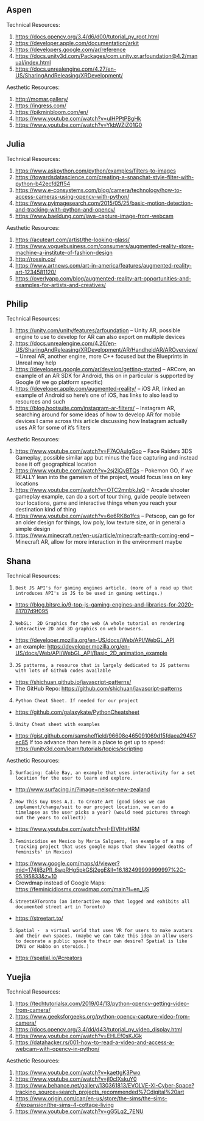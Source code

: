 ## Aspen
Technical Resources:
1. https://docs.opencv.org/3.4/d6/d00/tutorial_py_root.html
2. https://developer.apple.com/documentation/arkit
3. https://developers.google.com/ar/reference
4. https://docs.unity3d.com/Packages/com.unity.xr.arfoundation@4.2/manual/index.html
5. https://docs.unrealengine.com/4.27/en-US/SharingAndReleasing/XRDevelopment/

Aesthetic Resources:
1. http://momar.gallery/
2. https://ingress.com/
3. https://pikminbloom.com/en/
4. https://www.youtube.com/watch?v=uIHPPtPBgHk
5. https://www.youtube.com/watch?v=YkbWZiZ01G0

## Julia

Technical Resources:
1. https://www.askpython.com/python/examples/filters-to-images
2. https://towardsdatascience.com/creating-a-snapchat-style-filter-with-python-b42ecfd2ff54
3. https://www.e-consystems.com/blog/camera/technology/how-to-access-cameras-using-opencv-with-python/
4. https://www.pyimagesearch.com/2015/05/25/basic-motion-detection-and-tracking-with-python-and-opencv/
5. https://www.baeldung.com/java-capture-image-from-webcam

Aesthetic Resources:
1. https://acuteart.com/artist/the-looking-glass/
2. https://www.voguebusiness.com/consumers/augmented-reality-store-machine-a-institute-of-fashion-design
3. http://rossin.co/
4. https://www.artnews.com/art-in-america/features/augmented-reality-art-1234581120/
5. https://overlyapp.com/blog/augmented-reality-art-opportunities-and-examples-for-artists-and-creatives/

## Philip

Technical Resources:
1. https://unity.com/unity/features/arfoundation 
– Unity AR, possible engine to use to develop for AR can also export on multiple devices
2. https://docs.unrealengine.com/4.26/en-US/SharingAndReleasing/XRDevelopment/AR/HandheldAR/AROverview/ 
– Unreal AR, another engine, more C++ focused but the Blueprints in Unreal may help
3. https://developers.google.com/ar/develop/getting-started 
– ARCore, an example of an AR SDK for Android, this on in particular is supported by Google (if we go platform specific)
4. https://developer.apple.com/augmented-reality/ 
– iOS AR, linked an example of Android so here’s one of iOS, has links to also lead to resources and such
5. https://blog.hootsuite.com/instagram-ar-filters/ 
– Instagram AR, searching around for some ideas of how to develop AR for mobile devices I came across this article discussing how Instagram actually uses AR for some of it’s filters

Aesthetic Resources:
1. https://www.youtube.com/watch?v=F7AOAuIgGoo 
– Face Raiders 3DS Gameplay, possible similar app but minus the face capturing and instead base it off geographical location
2. https://www.youtube.com/watch?v=2sj2iQyBTQs 
– Pokemon GO, if we REALLY lean into the gameism of the project, would focus less on key locations
3. https://www.youtube.com/watch?v=OTC2mnbkJsQ 
– Arcade shooter gameplay example, can do a sort of tour thing, guide people between tour locations, game and interactive things when you reach your destination kind of thing
4. https://www.youtube.com/watch?v=6e6RK8o1fcs 
– Petscop, can go for an older design for things, low poly, low texture size, or in general a simple design
5. https://www.minecraft.net/en-us/article/minecraft-earth-coming-end 
– Minecraft AR, allow for more interaction in the environment maybe

## Shana
Technical Resources:
1. `Best JS API's for gaming engines article. (more of a read up that introduces API's in JS to be used in gaming settings.)`
- https://blog.bitsrc.io/9-top-js-gaming-engines-and-libraries-for-2020-81707d9f095
2. `WebGL:  2D Graphics for the web (A whole tutorial on rendering interactive 2D and 3D graphics on web browsers.`
- https://developer.mozilla.org/en-US/docs/Web/API/WebGL_API
- an example: https://developer.mozilla.org/en-US/docs/Web/API/WebGL_API/Basic_2D_animation_example
3. `JS patterns, a resource that is largely dedicated to JS patterns with lots of Github codes available`
- https://shichuan.github.io/javascript-patterns/
- The GitHub Repo: https://github.com/shichuan/javascript-patterns
4. `Python Cheat Sheet. If needed for our project`
- https://github.com/galaxykate/PythonCheatsheet
5. `Unity Cheat sheet with examples`
- https://gist.github.com/samsheffield/96608e465091069d15fdaea29457ec85
If too advance than here is a place to get up to speed:
https://unity3d.com/learn/tutorials/topics/scripting

Aesthetic Resources:
1. `Surfacing: Cable Bay, an example that uses interactivity for a set location for the user to learn and explore.`
- http://www.surfacing.in/?image=nelson-new-zealand
2. `How This Guy Uses A.I. to Create Art (good ideas we can implement/change/suit to our project location, we can do a timelapse as the user picks a year? (would need pictures through out the years to collect))`
- https://www.youtube.com/watch?v=I-EIVlHvHRM
3. `Feminicidios en Mexico by Maria Salguero, (an example of a map tracking project that uses google maps that show logged deaths of feminists' in Mexico)`
- https://www.google.com/maps/d/viewer?mid=174IjBzPfl_6wpRHg5pkGSj2egE&ll=16.182499999999997%2C-95.195833&z=10
- Crowdmap instead of Google Maps: https://feminicidiosmx.crowdmap.com/main?l=en_US
4. `StreetARToronto (an interactive map that logged and exhibits all documented street art in Toronto)`
- https://streetart.to/
5. `Spatial -  a virtual world that uses VR for users to make avatars and their own spaces. (maybe we can take this idea an allow users to decorate a public space to their own desire? Spatial is like  IMVU or Habbo on steroids.)`
- https://spatial.io/#creators

## Yuejia
Technical Resources:
1. https://techtutorialsx.com/2019/04/13/python-opencv-getting-video-from-camera/
2. https://www.geeksforgeeks.org/python-opencv-capture-video-from-camera/
3. https://docs.opencv.org/3.4/dd/d43/tutorial_py_video_display.html
4. https://www.youtube.com/watch?v=EHLEf0sKJGk
5. https://datahacker.rs/001-how-to-read-a-video-and-access-a-webcam-with-opencv-in-python/

Aesthetic Resources:
1. https://www.youtube.com/watch?v=kaettgK3Pwo
2. https://www.youtube.com/watch?v=jI0cIXskuY0
3. https://www.behance.net/gallery/130361813/EVOLVE-XI-Cyber-Space?tracking_source=search_projects_recommended%7Cdigital%20art
4. https://www.origin.com/can/en-us/store/the-sims/the-sims-4/expansion/the-sims-4-cottage-living
5. https://www.youtube.com/watch?v=gG5Lq2_7ENU
